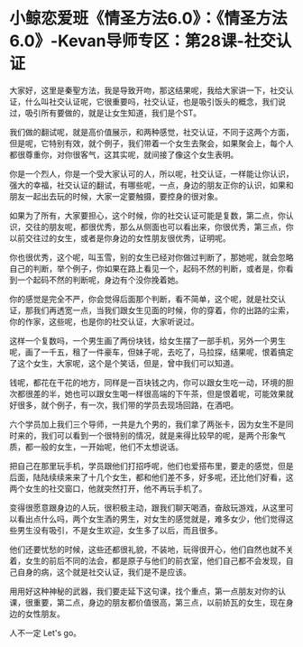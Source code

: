 # 小鲸恋爱班《情圣方法6.0》：《情圣方法6.0》-Kevan导师专区：第28课-社交认证

大家好，这里是秦聖方法，我是导致开吻，那这结果呢，我给大家讲一下，社交认证，什么叫社交认证呢，它很重要吗，社交认证，也是吸引饭头的概念，我们说过，吸引所有要做的，就是让女生知道，我们是个ST。

我们做的翻试呢，就是高价值展示，和两种感觉，社交认证，不同于这两个方面，但是呢，它特别有效，就个例子，我们带着一个女生去聚会，如果聚会上，每个人都很尊重你，对你很客气，这其实呢，就间接了像这个女生表明。

你是一个烈人，你是一个受大家认可的人，所以呢，社交认证，一样能让你认识，强大的幸福，社交认证的翻试，有哪些呢，一点，身边的朋友正你的认识，如果和朋友一起出去玩的时候，大家一定要触摄，要控身的很对象。

如果为了所有，大家要担心，这个时候，你的社交认证可能是复数，第二点，你认识，交往的朋友呢，都很优秀，那么从侧面也可以看出来，你很优秀，第三点，你以前交往过的女生，或者是你身边的女性朋友很优秀，证明呢。

你也很优秀，这个呢，叫玉雪，别的女生已经对你做过判断了，那她呢，就会忽略自己的判断，举个例子，你如果在路上看见一个，起码不然的判断，或者是，你看到一个起码不然的判断呢，身边有个没你挽着她。

你的感觉是完全不严，你会觉得后面那个判断，看不简单，这个呢，就是社交认证，那我们再透宽一点，当我们跟女生见面的时候，你的穿着，你的出路的尘索，你的作家，这些呢，也是你的社交认证，大家听说过。

这样一个复数吗，一个男生画了两份块钱，给女生摆了一部手机，另外一个男生呢，画了一千五，租了一件豪车，但妹子呢，去吃了，马拉探，结果呢，恨着搞定了这个女生，大家呢，这个是个笑话，但是，曾中我们可以知道。

钱呢，都花在干花的地方，同样是一百块钱之内，你可以跟女生吃一动，环境的胆次都很差的半，她也可以跟女生喝一样很高端的下午茶，但是恨着呢，可能效果就好很多，就个例子，有一次，我们带的学员去现场回路，在酒吧。

六个学员加上我们三个导师，一共是九个男的，我们拿了两张卡，因为女生不是同时来的，我们可以看到一个很特别的情况，就是来得比较早的呢，是两个形象气质，都一般的女生，一开始呢，他们不太想说话。

把自己在那里玩手机，学员跟他们打招呼呢，他们也爱搭布里，要走的感觉，但是后面，陆陆续续来来了十几个女生，都和他们差不多，好多呢，还比他们好看，这两个女生的社交窗口，他就突然打开，他不再玩手机了。

变得很愿意跟身边的人玩，很积极主动，跟我们聊天喝酒，奋敌玩游戏，从这里可以看出点什么吗，两个女生酒的男生，对女生的感觉就是，难多女少，他们觉得这些男生没有吸引，不是女生欢迎，女生多了以后，而且很多。

他们还要忧愁的时候，这些还都很礼貌，不装地，玩得很开心，他们自然也就不关着，女生的前后不同的法会，都是原子与他们的前衣室，他们自己都不会发现，自己自身的病，这个就是社交认证，我们是不是应该。

用用好这种神秘的武器，我们要走延下这句课，找个重点，第一点朋友对你的认课，很重要，第二点，身边的朋友都价值很高，第三点，以前娇瓦的女生，现在身边的女性朋友。

人不一定 Let's go。
